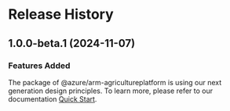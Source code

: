 # Release History
    
## 1.0.0-beta.1 (2024-11-07)

### Features Added

The package of @azure/arm-agricultureplatform is using our next generation design principles. To learn more, please refer to our documentation [Quick Start](https://aka.ms/azsdk/js/mgmt/quickstart).
